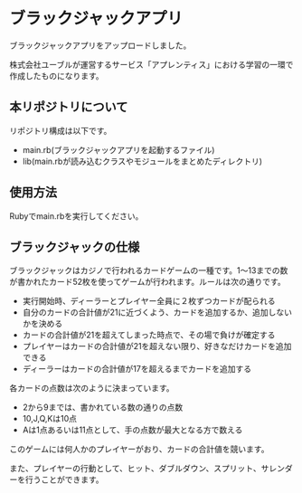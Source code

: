 # ブラックジャックアプリ
ブラックジャックアプリをアップロードしました。

株式会社ユーブルが運営するサービス「アプレンティス」における学習の一環で作成したものになります。

## 本リポジトリについて
リポジトリ構成は以下です。
- main.rb(ブラックジャックアプリを起動するファイル)
- lib(main.rbが読み込むクラスやモジュールをまとめたディレクトリ)

## 使用方法
Rubyでmain.rbを実行してください。

## ブラックジャックの仕様
ブラックジャックはカジノで行われるカードゲームの一種です。1〜13までの数が書かれたカード52枚を使ってゲームが行われます。ルールは次の通りです。

- 実行開始時、ディーラーとプレイヤー全員に２枚ずつカードが配られる
- 自分のカードの合計値が21に近づくよう、カードを追加するか、追加しないかを決める
- カードの合計値が21を超えてしまった時点で、その場で負けが確定する
- プレイヤーはカードの合計値が21を超えない限り、好きなだけカードを追加できる
- ディーラーはカードの合計値が17を超えるまでカードを追加する

各カードの点数は次のように決まっています。

- 2から9までは、書かれている数の通りの点数
- 10,J,Q,Kは10点
- Aは1点あるいは11点として、手の点数が最大となる方で数える
  
このゲームには何人かのプレイヤーがおり、カードの合計値を競います。

また、プレイヤーの行動として、ヒット、ダブルダウン、スプリット、サレンダーを行うことができます。